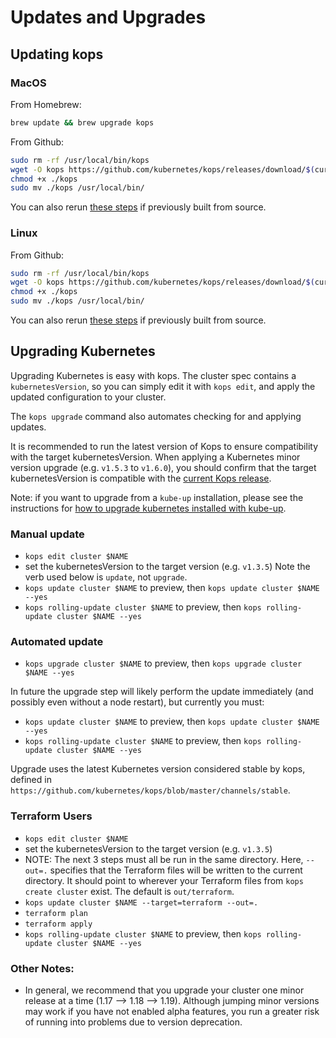 # Updates and Upgrades

## Updating kops

### MacOS

From Homebrew:

```bash
brew update && brew upgrade kops
```

From Github:

```bash
sudo rm -rf /usr/local/bin/kops
wget -O kops https://github.com/kubernetes/kops/releases/download/$(curl -s https://api.github.com/repos/kubernetes/kops/releases/latest | grep tag_name | cut -d '"' -f 4)/kops-darwin-amd64
chmod +x ./kops
sudo mv ./kops /usr/local/bin/
```

You can also rerun [these steps](../development/building.md) if previously built from source.

### Linux

From Github:

```bash
sudo rm -rf /usr/local/bin/kops
wget -O kops https://github.com/kubernetes/kops/releases/download/$(curl -s https://api.github.com/repos/kubernetes/kops/releases/latest | grep tag_name | cut -d '"' -f 4)/kops-linux-amd64
chmod +x ./kops
sudo mv ./kops /usr/local/bin/
```

You can also rerun [these steps](../development/building.md) if previously built from source.

## Upgrading Kubernetes

Upgrading Kubernetes is easy with kops. The cluster spec contains a `kubernetesVersion`, so you can simply edit it with `kops edit`, and apply the updated configuration to your cluster.

The `kops upgrade` command also automates checking for and applying updates.

It is recommended to run the latest version of Kops to ensure compatibility with the target kubernetesVersion. When applying a Kubernetes minor version upgrade (e.g. `v1.5.3` to `v1.6.0`), you should confirm that the target kubernetesVersion is compatible with the [current Kops release](https://github.com/kubernetes/kops/releases).

Note: if you want to upgrade from a `kube-up` installation, please see the instructions for [how to upgrade kubernetes installed with kube-up](cluster_upgrades_and_migrations.md).

### Manual update

* `kops edit cluster $NAME`
* set the kubernetesVersion to the target version (e.g. `v1.3.5`) Note the verb used below is `update`, not `upgrade`.
* `kops update cluster $NAME` to preview, then `kops update cluster $NAME --yes`
* `kops rolling-update cluster $NAME` to preview, then `kops rolling-update cluster $NAME --yes`

### Automated update

* `kops upgrade cluster $NAME` to preview, then `kops upgrade cluster $NAME --yes`

In future the upgrade step will likely perform the update immediately (and possibly even without a
node restart), but currently you must:

* `kops update cluster $NAME` to preview, then `kops update cluster $NAME --yes`
* `kops rolling-update cluster $NAME` to preview, then `kops rolling-update cluster $NAME --yes`

Upgrade uses the latest Kubernetes version considered stable by kops, defined in `https://github.com/kubernetes/kops/blob/master/channels/stable`.


### Terraform Users

* `kops edit cluster $NAME`
* set the kubernetesVersion to the target version (e.g. `v1.3.5`)
* NOTE: The next 3 steps must all be run in the same directory. Here, `--out=.` specifies that the Terraform files will be written to the current directory. It should point to wherever your Terraform files from `kops create cluster` exist. The default is `out/terraform`.
* `kops update cluster $NAME --target=terraform --out=.`
* `terraform plan`
* `terraform apply`
* `kops rolling-update cluster $NAME` to preview, then `kops rolling-update cluster $NAME --yes`

### Other Notes:
* In general, we recommend that you upgrade your cluster one minor release at a time (1.17 --> 1.18 --> 1.19).  Although jumping minor versions may work if you have not enabled alpha features, you run a greater risk of running into problems due to version deprecation.
